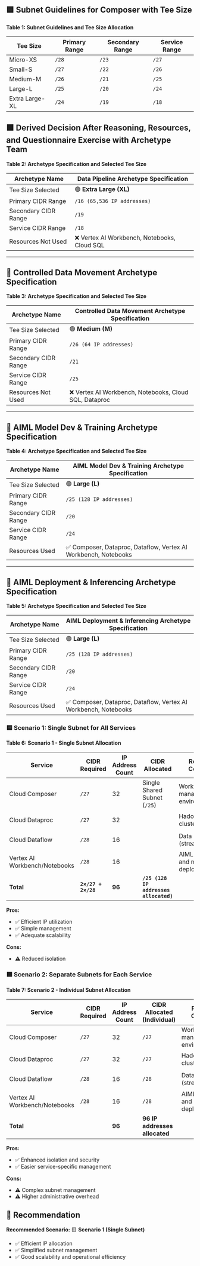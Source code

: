 ## 🟦 Subnet Guidelines for Composer with Tee Size

**Table 1: Subnet Guidelines and Tee Size Allocation**

| Tee Size       | Primary Range | Secondary Range | Service Range |
|----------------|---------------|-----------------|---------------|
| Micro-XS       | `/28`         | `/23`           | `/27`         |
| Small-S        | `/27`         | `/22`           | `/26`         |
| Medium-M       | `/26`         | `/21`           | `/25`         |
| Large-L        | `/25`         | `/20`           | `/24`         |
| Extra Large-XL | `/24`         | `/19`           | `/18`         |

## 🟩 Derived Decision After Reasoning, Resources, and Questionnaire Exercise with Archetype Team

**Table 2: Archetype Specification and Selected Tee Size**

| Archetype Name                 | Data Pipeline Archetype Specification |
|--------------------------------|---------------------------------------|
| Tee Size Selected              | 🟢 **Extra Large (XL)**                |
| Primary CIDR Range             | `/16 (65,536 IP addresses)`           |
| Secondary CIDR Range           | `/19`                                 |
| Service CIDR Range             | `/18`                                 |
| Resources Not Used             | ❌ Vertex AI Workbench, Notebooks, Cloud SQL |

---

## 📌 Controlled Data Movement Archetype Specification

**Table 3: Archetype Specification and Selected Tee Size**

| Archetype Name                 | Controlled Data Movement Archetype Specification |
|--------------------------------|----------------------------------------------|
| Tee Size Selected              | 🟢 **Medium (M)**                             |
| Primary CIDR Range             | `/26 (64 IP addresses)`                      |
| Secondary CIDR Range           | `/21`                                        |
| Service CIDR Range             | `/25`                                        |
| Resources Not Used             | ❌ Vertex AI Workbench, Notebooks, Cloud SQL, Dataproc |

---

## 📌 AIML Model Dev & Training Archetype Specification

**Table 4: Archetype Specification and Selected Tee Size**

| Archetype Name                 | AIML Model Dev & Training Archetype Specification |
|--------------------------------|---------------------------------------------------|
| Tee Size Selected              | 🟢 **Large (L)**                                   |
| Primary CIDR Range             | `/25 (128 IP addresses)`                          |
| Secondary CIDR Range           | `/20`                                             |
| Service CIDR Range             | `/24`                                             |
| Resources Used                 | ✅ Composer, Dataproc, Dataflow, Vertex AI Workbench, Notebooks |

---

## 📌 AIML Deployment & Inferencing Archetype Specification

**Table 5: Archetype Specification and Selected Tee Size**

| Archetype Name                 | AIML Deployment & Inferencing Archetype Specification |
|--------------------------------|------------------------------------------------------|
| Tee Size Selected              | 🟢 **Large (L)**                                      |
| Primary CIDR Range             | `/25 (128 IP addresses)`                             |
| Secondary CIDR Range           | `/20`                                                |
| Service CIDR Range             | `/24`                                                |
| Resources Used                 | ✅ Composer, Dataproc, Dataflow, Vertex AI Workbench, Notebooks |

### 🟨 Scenario 1: Single Subnet for All Services

**Table 6: Scenario 1 - Single Subnet Allocation**

| Service                       | CIDR Required | IP Address Count | CIDR Allocated             | Resources Consumed                     | Usage    | Concurrent Jobs |
|-------------------------------|---------------|------------------|----------------------------|----------------------------------------|----------|-----------------|
| Cloud Composer                | `/27`         | 32               | Single Shared Subnet (`/25`) | Workflow management environment        | 🟠 Medium | 🟠 Medium       |
| Cloud Dataproc                | `/27`         | 32               |                            | Hadoop/Spark clusters                  | 🟠 Medium | 🟠 Medium       |
| Cloud Dataflow                | `/28`         | 16               |                            | Data pipelines (streaming/batch)       | 🟠 Medium | 🟠 Medium       |
| Vertex AI Workbench/Notebooks | `/28`         | 16               |                            | AIML Inferencing and model deployment  | 🟠 Medium | 🟠 Medium       |
| **Total**                     | **`2×/27 + 2×/28`** | **96** | **`/25 (128 IP addresses allocated)`** |                                        |          |                 |

**Pros:**
- ✅ Efficient IP utilization
- ✅ Simple management
- ✅ Adequate scalability

**Cons:**
- ⚠️ Reduced isolation

### 🟪 Scenario 2: Separate Subnets for Each Service

**Table 7: Scenario 2 - Individual Subnet Allocation**

| Service                       | CIDR Required | IP Address Count | CIDR Allocated (Individual) | Resources Consumed                    | Usage    | Concurrent Jobs |
|-------------------------------|---------------|------------------|-----------------------------|---------------------------------------|----------|-----------------|
| Cloud Composer                | `/27`         | 32               | `/27`                       | Workflow management environment       | 🟠 Medium | 🟠 Medium       |
| Cloud Dataproc                | `/27`         | 32               | `/27`                       | Hadoop/Spark clusters                 | 🟠 Medium | 🟠 Medium       |
| Cloud Dataflow                | `/28`         | 16               | `/28`                       | Data pipelines (streaming/batch)      | 🟠 Medium | 🟠 Medium       |
| Vertex AI Workbench/Notebooks | `/28`         | 16               | `/28`                       | AIML Inferencing and model deployment | 🟠 Medium | 🟠 Medium       |
| **Total**                     |               | **96**           | **96 IP addresses allocated** |                                       |          |                 |

**Pros:**
- ✅ Enhanced isolation and security
- ✅ Easier service-specific management

**Cons:**
- ⚠️ Complex subnet management
- ⚠️ Higher administrative overhead

## 🎯 Recommendation
**Recommended Scenario:** 🟨 **Scenario 1 (Single Subnet)**
- ✅ Efficient IP allocation
- ✅ Simplified subnet management
- ✅ Good scalability and operational efficiency


